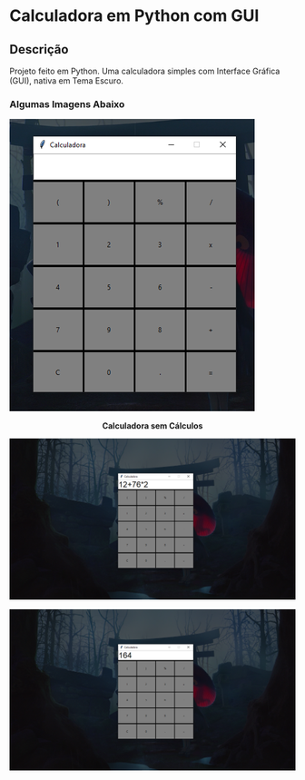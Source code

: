 # Calculadora em Python com GUI

## Descrição

Projeto feito em Python. Uma calculadora simples com Interface Gráfica (GUI), nativa em Tema Escuro.

### Algumas Imagens Abaixo

<img alt="in-one-weekend cover image" src="screenshot/print.png">

<p align="center"><b>Calculadora sem Cálculos</b></p>



<img alt="in-one-weekend cover image" src="screenshot/print2.png">

<p align="center"><b></b></p>



<img alt="in-one-weekend cover image" src="screenshot/print3.png">

<p align="center"><b></b></p>
